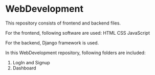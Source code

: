 # WebDevelopment
This repository consists of frontend and backend files.

For the frontend, following software are used:
HTML
CSS
JavaScript

For the backend, Django framework is used.

In this WebDevelopment repository, following folders are included:
1. LogIn and Signup
2. Dashboard

